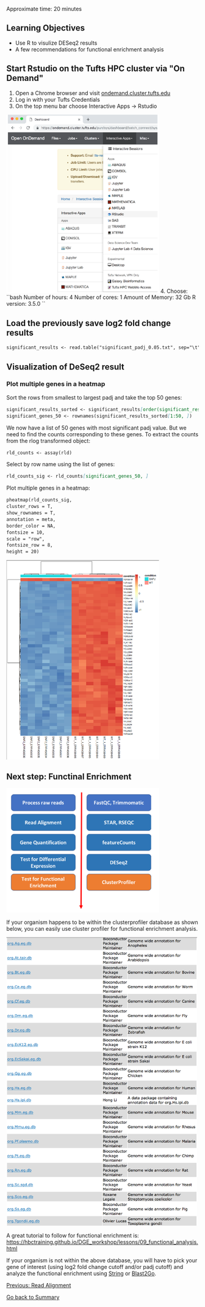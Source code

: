 Approximate time: 20 minutes

## Learning Objectives

- Use R to visulize DESeq2 results
- A few recommendations for functional enrichment analysis


## Start Rstudio on the Tufts HPC cluster via "On Demand"
1. Open a Chrome browser and visit [ondemand.cluster.tufts.edu](ondemand.cluster.tufts.edu)
2. Log in with your Tufts Credentials
3. On the top menu bar choose Interactive Apps -> Rstudio
<img src="../img/rstudio.png" width="400">
4. Choose:
``bash
Number of hours: 4
Number of cores: 1
Amount of Memory: 32 Gb
R version: 3.5.0
``

## Load the previously save log2 fold change results
```markdown
significant_results <- read.table("significant_padj_0.05.txt", sep="\t", header=TRUE, row.names = 1)
```

## Visualization of DeSeq2 result
### Plot multiple genes in a heatmap
Sort the rows from smallest to largest padj and take the top 50 genes:
```markdown
significant_results_sorted <- significant_results[order(significant_results$padj), ]
significant_genes_50 <- rownames(significant_results_sorted[1:50, ])
```
We now have a list of 50 genes with most significant padj value. But we need to find the counts corresponding to these genes. To extract the counts from the rlog transformed object:
```markdown
rld_counts <- assay(rld)
```
Select by row name using the list of genes:
```markdown
rld_counts_sig <- rld_counts[significant_genes_50, ]
```
Plot multiple genes in a heatmap:
```markdown
pheatmap(rld_counts_sig,
cluster_rows = T,
show_rownames = T,
annotation = meta,
border_color = NA,
fontsize = 10,
scale = "row",
fontsize_row = 8,
height = 20)
```
<img src="../img/heatmap.png" width="400">

## Next step: Functinal Enrichment
<img src="../img/workflow_cluster_profiler.png" width="400">

If your organism happens to be within the clusterprofiler database as shown below, you can easily use cluster profiler for functional enrichment analysis.

<img src="../img/orgdb_annotation_databases.png" width="500">

A great tutorial to follow for functional enrichment is:
https://hbctraining.github.io/DGE_workshop/lessons/09_functional_analysis.html

If your organism is not within the above database, you will have to pick your gene of interest (using log2 fold change cutoff and/or padj cutoff) and analyze the functional enrichment using [String](https://string-db.org) or [Blast2Go](https://www.blast2go.com).

[Previous: Read Alignment ](05_Differential_Expression.md)

[Go back to Summary](../README.md)
